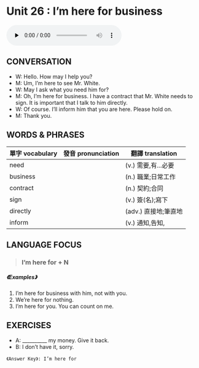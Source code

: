 # Unit 26 : I’m here for business

<audio controls preload="none">
  <source src="https://channelplus.ner.gov.tw/api/audio/5ad2e5eff95e3500064f42c7">
</audio>

## CONVERSATION
* W: Hello. How may I help you? 
* M: Um, I’m here to see Mr. White. 
* W: May I ask what you need him for? 
* M: Oh, I’m here for business. I have a contract that Mr. White needs to sign. It is important that I talk to him directly. 
* W: Of course. I’ll inform him that you are here. Please hold on. 
* M: Thank you.

## WORDS & PHRASES
單字 vocabulary|發音 pronunciation|翻譯 translation
---|---|---
need||(v.) 需要,有...必要
business||(n.) 職業;日常工作
contract||(n.) 契約;合同
sign||(v.) 簽(名);寫下
directly||(adv.) 直接地;筆直地
inform||(v.) 通知,告知,

## LANGUAGE FOCUS 
> <h3>I’m here for + N</h3>

##### 《Examples》
1. I’m here for business with him, not with you.
2. We’re here for nothing.
3. I’m here for you. You can count on me.

## EXERCISES 
* A: __________ my money. Give it back.
* B: I don’t have it, sorry.

`《Answer Key》: I’m here for`
